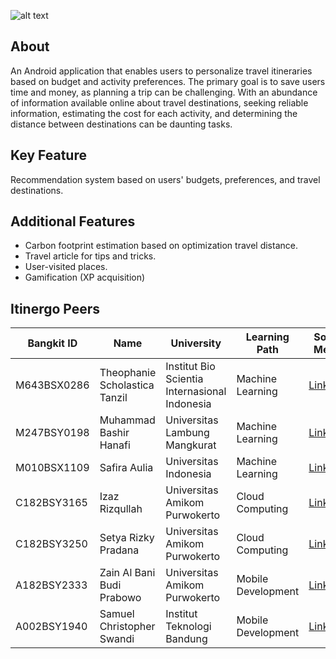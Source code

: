 ![alt text](https://github.com/Bangkit-Capstone-Project-CH2-PS025/.github/blob/main/GitHub%20Banner%20(1).png)
## About
An Android application that enables users to personalize travel itineraries based on budget and activity preferences. The primary goal is to save users time and money, as planning a trip can be challenging. With an abundance of information available online about travel destinations, seeking reliable information, estimating the cost for each activity, and determining the distance between destinations can be daunting tasks.

## Key Feature
Recommendation system based on users' budgets, preferences, and travel destinations.

## Additional Features
- Carbon footprint estimation based on optimization travel distance.
- Travel article for tips and tricks.
- User-visited places.
- Gamification (XP acquisition)

## Itinergo Peers
| Bangkit ID | Name | University | Learning Path | Social Media |
|-----|-------|------|------|------|
| M643BSX0286   | Theophanie Scholastica Tanzil |  Institut Bio Scientia Internasional Indonesia | Machine Learning | [LinkedIn](https://www.linkedin.com/in/thscho/)
| M247BSY0198   |  Muhammad Bashir Hanafi  | Universitas Lambung Mangkurat | Machine Learning | [LinkedIn](https://www.linkedin.com/in/bashirhanafi)
| M010BSX1109 | Safira Aulia | Universitas Indonesia | Machine Learning | [LinkedIn](https://www.linkedin.com/in/safiraaulia5/)
| C182BSY3165 | Izaz Rizqullah | Universitas Amikom Purwokerto | Cloud Computing | [LinkedIn](https://www.linkedin.com/in/izaz-rizqullah/)
 | C182BSY3250 |  Setya Rizky Pradana | Universitas Amikom Purwokerto | Cloud Computing | [LinkedIn](https://www.linkedin.com/in/setya-rp/)
| A182BSY2333 | Zain Al Bani Budi Prabowo | Universitas Amikom Purwokerto | Mobile Development | [LinkedIn](https://www.linkedin.com/in/zainalbani/)
| A002BSY1940 |  Samuel Christopher Swandi | Institut Teknologi Bandung | Mobile Development | [LinkedIn](https://www.linkedin.com/in/samuelswandi/)
